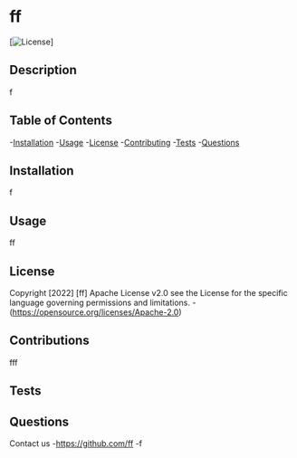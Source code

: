 
  # ff
  [![License](https://img.shields.io/badge/License-Apache_2.0-blue.svg)]

  ## Description
  f

  ## Table of Contents
  -[Installation](#installation)
  -[Usage](#usage)
  -[License](#license)
  -[Contributing](#contributing)
  -[Tests](#tests)
  -[Questions](#questions)

  ## Installation
  f

  ## Usage
  ff

  ## License
  
  Copyright [2022] [ff]
  Apache License v2.0
  see the License for the specific language governing permissions and limitations.
  -(https://opensource.org/licenses/Apache-2.0)
  

  ## Contributions
  fff

  ## Tests
  

  ## Questions
  Contact us
  -https://github.com/ff
  -f
